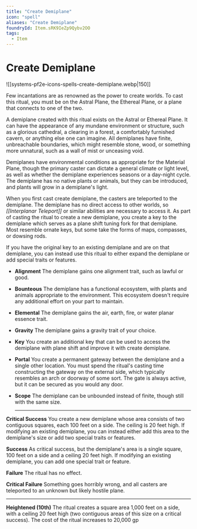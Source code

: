 ```yaml
---
title: "Create Demiplane"
icon: "spell"
aliases: "Create Demiplane"
foundryId: Item.sRK9IeZp9Qybv2OO
tags:
  - Item
---
```


# Create Demiplane
![[systems-pf2e-icons-spells-create-demiplane.webp|150]]

Few incantations are as renowned as the power to create worlds. To cast this ritual, you must be on the Astral Plane, the Ethereal Plane, or a plane that connects to one of the two.

A demiplane created with this ritual exists on the Astral or Ethereal Plane. It can have the appearance of any mundane environment or structure, such as a glorious cathedral, a clearing in a forest, a comfortably furnished cavern, or anything else one can imagine. All demiplanes have finite, unbreachable boundaries, which might resemble stone, wood, or something more unnatural, such as a wall of mist or unceasing void.

Demiplanes have environmental conditions as appropriate for the Material Plane, though the primary caster can dictate a general climate or light level, as well as whether the demiplane experiences seasons or a day-night cycle. The demiplane has no native plants or animals, but they can be introduced, and plants will grow in a demiplane's light.

When you first cast create demiplane, the casters are teleported to the demiplane. The demiplane has no direct access to other worlds, so _[[Interplanar Teleport]]_ or similar abilities are necessary to access it. As part of casting the ritual to create a new demiplane, you create a key to the demiplane which serves as a plane shift tuning fork for that demiplane. Most resemble ornate keys, but some take the forms of maps, compasses, or dowsing rods.

If you have the original key to an existing demiplane and are on that demiplane, you can instead use this ritual to either expand the demiplane or add special traits or features.

*   **Alignment** The demiplane gains one alignment trait, such as lawful or good.
*   **Bounteous** The demiplane has a functional ecosystem, with plants and animals appropriate to the environment. This ecosystem doesn't require any additional effort on your part to maintain.
*   **Elemental** The demiplane gains the air, earth, fire, or water planar essence trait.
*   **Gravity** The demiplane gains a gravity trait of your choice.
*   **Key** You create an additional key that can be used to access the demiplane with plane shift and improve it with create demiplane.
*   **Portal** You create a permanent gateway between the demiplane and a single other location. You must spend the ritual's casting time constructing the gateway on the external side, which typically resembles an arch or doorway of some sort. The gate is always active, but it can be secured as you would any door.
*   **Scope** The demiplane can be unbounded instead of finite, though still with the same size.
    
    * * *
    

**Critical Success** You create a new demiplane whose area consists of two contiguous squares, each 100 feet on a side. The ceiling is 20 feet high. If modifying an existing demiplane, you can instead either add this area to the demiplane's size or add two special traits or features.

**Success** As critical success, but the demiplane's area is a single square, 100 feet on a side and a ceiling 20 feet high. If modifying an existing demiplane, you can add one special trait or feature.

**Failure** The ritual has no effect.

**Critical Failure** Something goes horribly wrong, and all casters are teleported to an unknown but likely hostile plane.

* * *

**Heightened (10th)** The ritual creates a square area 1,000 feet on a side, with a ceiling 20 feet high (two contiguous areas of this size on a critical success). The cost of the ritual increases to 20,000 gp
